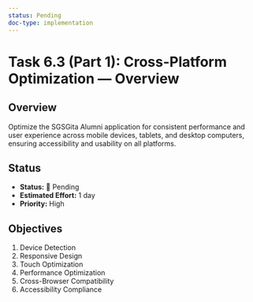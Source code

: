 ```yaml
---
status: Pending
doc-type: implementation
---
```


# Task 6.3 (Part 1): Cross-Platform Optimization — Overview

## Overview

Optimize the SGSGita Alumni application for consistent performance and user experience across mobile devices, tablets, and desktop computers, ensuring accessibility and usability on all platforms.

## Status
- **Status:** 🔴 Pending
- **Estimated Effort:** 1 day
- **Priority:** High

## Objectives

1. Device Detection
2. Responsive Design
3. Touch Optimization
4. Performance Optimization
5. Cross-Browser Compatibility
6. Accessibility Compliance
